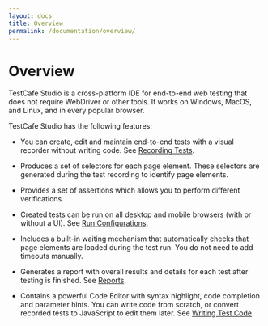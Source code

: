 ```yaml
---
layout: docs
title: Overview
permalink: /documentation/overview/
---
```

# Overview

TestCafe Studio is a cross-platform IDE for end-to-end web testing that does not require WebDriver or other tools. It works on Windows, MacOS, and Linux, and in every popular browser.

TestCafe Studio has the following features:

* You can create, edit and maintain end-to-end tests with a visual recorder without writing code. See [Recording Tests](../working-with-testcafe-studio/recording-tests.md).

* Produces a set of selectors for each page element. These selectors are generated during the test recording to identify page elements.

* Provides a set of assertions which allows you to perform different verifications.

* Created tests can be run on all desktop and mobile browsers (with or without a UI). See [Run Configurations](../working-with-testcafe-studio/running-tests.md#run-configurations).

* Includes a built-in waiting mechanism that automatically checks that page elements are loaded during the test run. You do not need to add timeouts manually.

* Generates a report with overall results and details for each test after testing is finished. See [Reports](../working-with-testcafe-studio/reports.md).

* Contains a powerful Code Editor with syntax highlight, code completion and parameter hints. You can write code from scratch, or convert recorded tests to JavaScript to edit them later. See [Writing Test Code](../working-with-testcafe-studio/writing-test-code.md).
